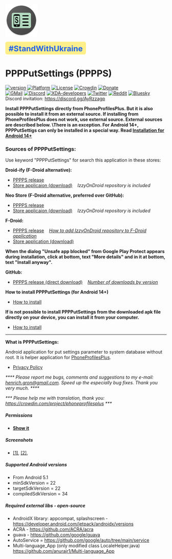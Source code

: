 <!--suppress CheckImageSize -->
<img src="art/ic_launcher-web.png"  alt="PPPPS application icon" width="100" height="100">  

[![Stand With Ukraine](https://raw.githubusercontent.com/vshymanskyy/StandWithUkraine/main/badges/StandWithUkraine.svg)](https://stand-with-ukraine.pp.ua)

PPPPutSettings (PPPPS)
====================================

[![version](https://img.shields.io/badge/version-1.0.8-blue)](https://github.com/henrichg/PPPPutSettings/releases/tag/1.0.8)
[![Platform](https://img.shields.io/badge/platform-android-green.svg)](http://developer.android.com/index.html)
[![License](https://img.shields.io/hexpm/l/plug.svg)](https://github.com/henrichg/PPPPutSettings/blob/master/LICENSE)
[![Crowdin](https://badges.crowdin.net/phoneprofilesplus/localized.svg)](https://crowdin.com/project/phoneprofilesplus)
[![Donate](https://img.shields.io/badge/Donate-PayPal-green.svg)](https://www.paypal.com/cgi-bin/webscr?cmd=_donations&business=AF5QK49DMAL2U&currency_code=EUR)\
[![GMail](https://img.shields.io/badge/Gmail-D14836?logo=gmail&logoColor=white)](mailto:henrich.gron@gmail.com)
[![Discord](https://img.shields.io/badge/Discord-5865F2?logo=discord&logoColor=white)](https://discord.com/channels/1258733423426670633/1259190332206219314)
[![XDA-developers](https://img.shields.io/badge/xda%20developers-2DAAE9?logo=xda-developers&logoColor=white)](https://xdaforums.com/t/app-phoneprofilesplus.3799429/)
[![Twitter](https://img.shields.io/badge/Twitter-1DA1F2?logo=twitter&logoColor=white)](https://x.com/henrichg)
[![Reddit](https://img.shields.io/badge/Reddit-FF4500?logo=reddit&logoColor=white)](https://www.reddit.com/user/henrichg/)
[![Bluesky](https://img.shields.io/badge/Bluesky-0285FF?logo=bluesky&logoColor=fff)](https://bsky.app/profile/henrichg.bsky.social)\
Discord invitation: https://discord.gg/AyRzzagp

__Install PPPPutSettings directly from PhoneProfilesPlus. But it is also possible to install it from an external source. If installing from PhoneProfilesPlus does not work, use external source. External sources are described below.
\There is an exception. For Android 14+, PPPPutSettigs can only be installed in a special way. Read [Installation for Android 14+](docs/install_apk_in_device.md)__

### Sources of PPPPutSettings:

Use keyword "PPPPutSettings" for search this application in these stores:

__Droid-ify (F-Droid alternative):__
- [PPPPS release](https://apt.izzysoft.de/fdroid/index/apk/sk.henrichg.pppputsettings)
- [Store applicaion (download)](https://apt.izzysoft.de/fdroid/index/apk/com.looker.droidify)
  &nbsp;&nbsp;&nbsp;_IzzyOnDroid repository is included_

__Neo Store (F-Droid alternative, preferred over GitHub):__
- [PPPPS release](https://apt.izzysoft.de/fdroid/index/apk/sk.henrichg.pppputsettings)
- [Store applicaion (download)](https://apt.izzysoft.de/fdroid/index/apk/com.machiav3lli.fdroid)
  &nbsp;&nbsp;&nbsp;_IzzyOnDroid repository is included_

__F-Droid:__
- [PPPPS release](https://apt.izzysoft.de/fdroid/index/apk/sk.henrichg.pppputsettings)
  &nbsp;&nbsp;&nbsp;_[How to add IzzyOnDroid repository to F-Droid application](https://apt.izzysoft.de/fdroid/index/info)_
- [Store application (download)](https://www.f-droid.org/)

__When the dialog "Unsafe app blocked" from Google Play Protect appears during installation, click at bottom, text "More details" and in it at bottom, text "Install anyway".__

__GitHub:__
- [PPPPS release (direct download)](https://github.com/henrichg/PPPPutSettings/releases/latest/download/PPPPutSettings.apk)
&nbsp;&nbsp;&nbsp;_[Number of downloads by version](https://hanadigital.github.io/grev/?user=henrichg&repo=pppputsettings)_

__How to install PPPPutSettings (for Android 14+)__
- [How to install](docs/install_apk_in_device.md)

__If is not possible to install PPPPutSettings from the downloaded apk file directly on your device, you can install it from your computer.__
- [How to install](docs/install_apk_from_pc.md)

---
__What is PPPPutSettings:__

Android application for put settings parameter to system database without root. It is helper application for [PhoneProfilesPlus](https://github.com/henrichg/PhoneProfilesPlus).

- [Privacy Policy](https://henrichg.github.io/PhoneProfilesPlus/privacy_policy.html)

_**** Please report me bugs, comments and suggestions to my e-mail: <henrich.gron@gmail.com>. Speed up the especially bug fixes. Thank you very much. ****_

_*** Please help me with translation, thank you: <https://crowdin.com/project/phoneprofilesplus> ***_

##### Permissions
- __[Show it](docs/permissions.md)__

##### Screenshots
- [[1]](art/phoneScreenshots/01.png),
[[2]](art/phoneScreenshots/02.png),

##### Supported Android versions

- From Android 5.1
- minSdkVersion = 22
- targetSdkVersion = 22
- compiledSdkVersion = 34

##### Required external libs - open-source

- AndroidX library: appcompat, splashscreen - https://developer.android.com/jetpack/androidx/versions
- ACRA - https://github.com/ACRA/acra
- guava - https://github.com/google/guava
- AutoService = https://github.com/google/auto/tree/main/service
- Multi-language_App (only modified class LocaleHelper.java) https://github.com/anurajr1/Multi-language_App
